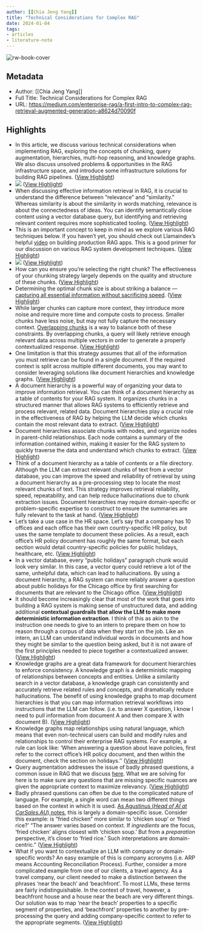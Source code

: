 ```yaml
---
author: [[Chia Jeng Yang]]
title: "Technical Considerations for Complex RAG"
date: 2024-01-04
tags: 
- articles
- literature-note
---
```

![rw-book-cover](https://miro.medium.com/v2/da:true/resize:fit:1200/0*Y3VUFeJOyS--HRrN)

## Metadata
- Author: [[Chia Jeng Yang]]
- Full Title: Technical Considerations for Complex RAG
- URL: https://medium.com/enterprise-rag/a-first-intro-to-complex-rag-retrieval-augmented-generation-a8624d70090f

## Highlights
- In this article, we discuss various technical considerations when implementing RAG, exploring the concepts of chunking, query augmentation, hierarchies, multi-hop reasoning, and knowledge graphs. We also discuss unsolved problems & opportunities in the RAG infrastructure space, and introduce some infrastructure solutions for building RAG pipelines. ([View Highlight](https://read.readwise.io/read/01hjkyz7nxy0nb6y5bp14jf0p6))
- ![](https://miro.medium.com/v2/resize:fit:700/0*Y3VUFeJOyS--HRrN) ([View Highlight](https://read.readwise.io/read/01hjkyzh8smz55v6y28qycrst6))
- When discussing effective information retrieval in RAG, it is crucial to understand the difference between “relevance” and “similarity.” Whereas similarity is about the similarity in words matching, relevance is about the connectedness of ideas. You can identify semantically close content using a vector database query, but identifying and retrieving relevant content requires more sophisticated tooling. ([View Highlight](https://read.readwise.io/read/01hjkyzw9t8h3p8vpd1saq0k82))
- This is an important concept to keep in mind as we explore various RAG techniques below. If you haven’t yet, you should check out Llamaindex’s helpful [video](https://www.youtube.com/watch?v=TRjq7t2Ms5I&ab_channel=AIEngineer) on building production RAG apps. This is a good primer for our discussion on various RAG system development techniques. ([View Highlight](https://read.readwise.io/read/01hjkz0fjgg75c4yy94thabavj))
- ![](https://miro.medium.com/v2/resize:fit:700/0*sZwq4y8d-VPCECaF) ([View Highlight](https://read.readwise.io/read/01hjkz0pa2c5nxwbq7299z0kx6))
- How can you ensure you’re selecting the right chunk? The effectiveness of your chunking strategy largely depends on the quality and structure of these chunks. ([View Highlight](https://read.readwise.io/read/01hjkz2q22hrvhc5a65b5kheb3))
- Determining the optimal chunk size is about striking a balance — [capturing all essential information without sacrificing speed](https://blog.llamaindex.ai/evaluating-the-ideal-chunk-size-for-a-rag-system-using-llamaindex-6207e5d3fec5). ([View Highlight](https://read.readwise.io/read/01hjkz2tqgggdp0esp3pampe9t))
- While larger chunks can capture more context, they introduce more noise and require more time and compute costs to process. Smaller chunks have less noise, but may not fully capture the necessary context. [Overlapping chunks](https://betterprogramming.pub/getting-started-with-llamaindex-part-2-a66618df3cd) is a way to balance both of these constraints. By overlapping chunks, a query will likely retrieve enough relevant data across multiple vectors in order to generate a properly contextualized response. ([View Highlight](https://read.readwise.io/read/01hjkz333tcn2r5m905zcdc1be))
- One limitation is that this strategy assumes that all of the information you must retrieve can be found in a single document. If the required context is split across multiple different documents, you may want to consider leveraging solutions like document hierarchies and knowledge graphs. ([View Highlight](https://read.readwise.io/read/01hjkz3exwdat2wa9st729ww6a))
- A document hierarchy is a powerful way of organizing your data to improve information retrieval. You can think of a document hierarchy as a table of contents for your RAG system. It organizes chunks in a structured manner that allows RAG systems to efficiently retrieve and process relevant, related data. Document hierarchies play a crucial role in the effectiveness of RAG by helping the LLM decide which chunks contain the most relevant data to extract. ([View Highlight](https://read.readwise.io/read/01hjkz44m8507n3nba765wnfhs))
- Document hierarchies associate chunks with nodes, and organize nodes in parent-child relationships. Each node contains a summary of the information contained within, making it easier for the RAG system to quickly traverse the data and understand which chunks to extract. ([View Highlight](https://read.readwise.io/read/01hjkz4hzfbz9sfzvzj7z5b3w0))
- Think of a document hierarchy as a table of contents or a file directory. Although the LLM can extract relevant chunks of text from a vector database, you can improve the speed and reliability of retrieval by using a document hierarchy as a pre-processing step to locate the most relevant chunks of text. This strategy improves retrieval reliability, speed, repeatability, and can help reduce hallucinations due to chunk extraction issues. Document hierarchies may require domain-specific or problem-specific expertise to construct to ensure the summaries are fully relevant to the task at hand. ([View Highlight](https://read.readwise.io/read/01hjkz539sq9z5hq2mhn6pr6ah))
- Let’s take a use case in the HR space. Let’s say that a company has 10 offices and each office has their own country-specific HR policy, but uses the same template to document these policies. As a result, each office’s HR policy document has roughly the same format, but each section would detail country-specific policies for public holidays, healthcare, etc. ([View Highlight](https://read.readwise.io/read/01hjkz5naazmsbxtdg118zv9kh))
- In a vector database, every “public holidays” paragraph chunk would look very similar. In this case, a vector query could retrieve a lot of the same, unhelpful data, which can lead to hallucinations. By using a document hierarchy, a RAG system can more reliably answer a question about public holidays for the Chicago office by first searching for documents that are relevant to the Chicago office. ([View Highlight](https://read.readwise.io/read/01hjkz61r6dts07qhhc153c8xr))
- It should become increasingly clear that most of the work that goes into building a RAG system is making sense of unstructured data, and adding additional **contextual guardrails that allow the LLM to make more deterministic information extraction**. I think of this as akin to the instruction one needs to give to an intern to prepare them on how to reason through a corpus of data when they start on the job. Like an intern, an LLM can understand individual words in documents and how they might be similar to the question being asked, but it is not aware of the first principles needed to piece together a contextualized answer. ([View Highlight](https://read.readwise.io/read/01hjkz6gpj0qyf7r9stzxr53eq))
- Knowledge graphs are a great data framework for document hierarchies to enforce consistency. A knowledge graph is a deterministic mapping of relationships between concepts and entities. Unlike a similarity search in a vector database, a knowledge graph can consistently and accurately retrieve related rules and concepts, and dramatically reduce hallucinations. The benefit of using knowledge graphs to map document hierarchies is that you can map information retrieval workflows into instructions that the LLM can follow. (i.e. to answer X question, I know I need to pull information from document A and then compare X with document B). ([View Highlight](https://read.readwise.io/read/01hjkz8tys6h9jt65jhzg0pp58))
- Knowledge graphs map relationships using natural language, which means that even non-technical users can build and modify rules and relationships to control their enterprise RAG systems. For example, a rule can look like: ‘When answering a question about leave policies, first refer to the correct office’s HR policy document, and then within the document, check the section on holidays.’’ ([View Highlight](https://read.readwise.io/read/01hjkzak180m850gc90jxnb9az))
- Query augmentation addresses the issue of badly phrased questions, a common issue in RAG that we discuss [here](https://medium.com/enterprise-rag/an-introduction-to-rag-and-simple-complex-rag-9c3aa9bd017b). What we are solving for here is to make sure any questions that are missing specific nuances are given the appropriate context to maximize relevancy. ([View Highlight](https://read.readwise.io/read/01hjkzbxpkxgg439x75a8pkxvr))
- Badly phrased questions can often be due to the complicated nature of language. For example, a single word can mean two different things based on the context in which it is used. [As Agustinus (*Head of AI at CarSales.AU*) notes](https://towardsdatascience.com/the-untold-side-of-rag-addressing-its-challenges-in-domain-specific-searches-808956e3ecc8), this is largely a domain-specific issue. Consider this example: is “fried chicken” more similar to ‘chicken soup’ or ‘fried rice?’ “The answer varies based on context. If *ingredients* are the focus, ‘fried chicken’ aligns closest with ‘chicken soup.’ But from a *preparation* perspective, it’s closer to ‘fried rice.’ Such interpretations are domain-centric.” ([View Highlight](https://read.readwise.io/read/01hjkzcsb3vw2swmck19q1npgk))
- What if you want to contextualize an LLM with company or domain-specific words? An easy example of this is company acronyms (i.e. ARP means Accounting Reconciliation Process). Further, consider a more complicated example from one of our clients, a travel agency. As a travel company, our client needed to make a distinction between the phrases ‘near the beach’ and ‘beachfront’. To most LLMs, these terms are fairly indistinguishable. In the context of travel, however, a beachfront house and a house near the beach are very different things. Our solution was to map ‘near the beach’ properties to a specific segment of properties, and ‘beachfront’ properties to another by pre-processing the query and adding company-specific context to refer to the appropriate segments. ([View Highlight](https://read.readwise.io/read/01hjkzdf88cfawn8dag9q2byzw))
